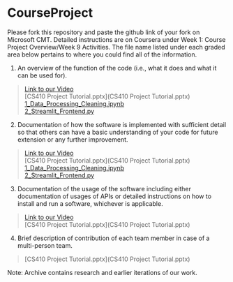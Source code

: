 # CourseProject

Please fork this repository and paste the github link of your fork on Microsoft CMT. Detailed instructions are on Coursera under Week 1: Course Project Overview/Week 9 Activities.  The file name listed under each graded area below pertains to where you could find all of the information.

1) An overview of the function of the code (i.e., what it does and what it can be used for). 

>[Link to our Video](https://uofi.box.com/s/k577hdejew39sjz6chte2ltol40ui7f6)<br/>
>[CS410 Project Tutorial.pptx](CS410 Project Tutorial.pptx) <br/>
>[1_Data_Processing_Cleaning.ipynb](1_Data_Processing_Cleaning.ipynb) <br/>
>[2_Streamlit_Frontend.py](2_Streamlit_Frontend.py) <br/>

2) Documentation of how the software is implemented with sufficient detail so that others can have a basic understanding of your code for future extension or any further improvement.

>[Link to our Video](https://uofi.box.com/s/k577hdejew39sjz6chte2ltol40ui7f6)<br/>
>[CS410 Project Tutorial.pptx](CS410 Project Tutorial.pptx) <br/>
>[1_Data_Processing_Cleaning.ipynb](1_Data_Processing_Cleaning.ipynb) <br/>
>[2_Streamlit_Frontend.py](2_Streamlit_Frontend.py) <br/>

3) Documentation of the usage of the software including either documentation of usages of APIs or detailed instructions on how to install and run a software, whichever is applicable.

>[Link to our Video](https://uofi.box.com/s/k577hdejew39sjz6chte2ltol40ui7f6)<br/>
>[CS410 Project Tutorial.pptx](CS410 Project Tutorial.pptx) <br/>

4) Brief description of contribution of each team member in case of a multi-person team.

>[CS410 Project Tutorial.pptx](CS410 Project Tutorial.pptx) <br/>

Note: Archive contains research and earlier iterations of our work.
